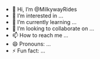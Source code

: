 - 👋 Hi, I’m @MilkywayRides
- 👀 I’m interested in ...
- 🌱 I’m currently learning ...
- 💞️ I’m looking to collaborate on ...
- 📫 How to reach me ...
- 😄 Pronouns: ...
- ⚡ Fun fact: ...

<!---
MilkywayRides/MilkywayRides is a ✨ special ✨ repository because its `README.md` (this file) appears on your GitHub profile.
You can click the Preview link to take a look at your changes.
--->
